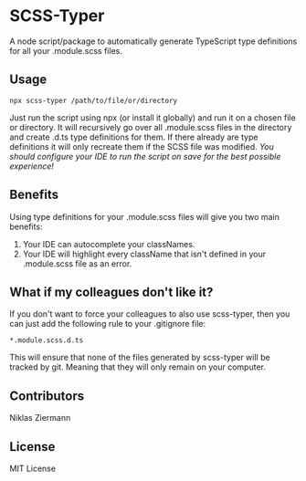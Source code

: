 # SCSS-Typer
A node script/package to automatically generate TypeScript type definitions for all your .module.scss files.

## Usage

    npx scss-typer /path/to/file/or/directory

Just run the script using npx (or install it globally) and run it on a chosen file or directory. It will recursively go over all .module.scss files in the directory and create .d.ts type definitions for them.
If there already are type definitions it will only recreate them if the SCSS file was modified.
_You should configure your IDE to run the script on save for the best possible experience!_

## Benefits

Using type definitions for your .module.scss files will give you two main benefits:

1. Your IDE can autocomplete your classNames.
2. Your IDE will highlight every className that isn't defined in your .module.scss file as an error.

## What if my colleagues don't like it?
If  you don't want to force your colleagues to also use scss-typer, then you can just add the following rule to your .gitignore file:

    *.module.scss.d.ts

This will ensure that none of the files generated by scss-typer will be tracked by git. Meaning that they will only remain on your computer.

## Contributors
Niklas Ziermann

## License
MIT License